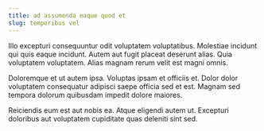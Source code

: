 ```yaml
---
title: ad assumenda eaque quod et
slug: temporibus vel
---
```


Illo excepturi consequuntur odit voluptatem voluptatibus. Molestiae incidunt qui quis eaque incidunt. Autem aut fugit placeat deserunt alias. Quia voluptatem voluptatem. Alias magnam rerum velit est magni omnis.

Doloremque et ut autem ipsa. Voluptas ipsam et officiis et. Dolor dolor voluptatem consequatur adipisci saepe officia sed et est. Magnam sed tempora dolorum quibusdam impedit dolore maiores.

Reiciendis eum est aut nobis ea. Atque eligendi autem ut. Excepturi doloribus aut voluptatem cupiditate quas deleniti sint sed.
